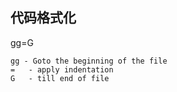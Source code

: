 


代码格式化
-----------
gg=G

```
gg - Goto the beginning of the file
=   - apply indentation
G   - till end of file
```
